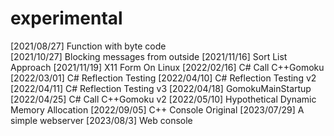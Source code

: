 # experimental
[2021/08/27] Function with byte code</br>
[2021/10/27] Blocking messages from outside
[2021/11/16] Sort List Approach
[2021/11/19] X11 Form On Linux
[2022/02/16] C# Call C++Gomoku
[2022/03/01] C# Reflection Testing
[2022/04/10] C# Reflection Testing v2
[2022/04/11] C# Reflection Testing v3
[2022/04/18] GomokuMainStartup
[2022/04/25] C# Call C++Gomoku v2
[2022/05/10] Hypothetical Dynamic Memory Allocation
[2022/09/05] C++ Console Original
[2023/07/29] A simple webserver
[2023/08/3] Web console
